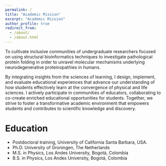 ```yaml
---
permalink: /
title: "Academic Mission"
excerpt: "Academic Mission"
author_profile: true
redirect_from: 
  - /about/
  - /about.html
---
```



To cultivate inclusive communities of undergraduate researchers focused on using structural bioinformatics techniques to investigate pathological protein folding in order to unravel molecular mechanisms underlying neurodegenerative proteinopathies in humans. 

By integrating insights from the sciences of learning, I design, implement, and evaluate educational experiences that advance our understanding of how students effectively learn at the convergence of physical and life sciences. I actively participate in communities of educators, collaborating to co-create enriched educational opportunities for students. Together, we strive to foster a transformative academic environment that empowers students and contributes to scientific knowledge and discovery. 


Education
======
*  Postdoctoral training, University of California Santa Barbara, USA.
*  Ph.D. University of Groningen, The Netherlands
*  M.S. in Physics, Los Andes University, Bogot&aacute;, Colombia
*  B.S. in Physics, Los Andes University, Bogot&aacute;, Colombia


